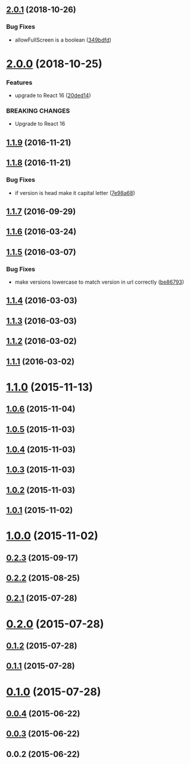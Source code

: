 <a name="2.0.1"></a>
## [2.0.1](https://github.com/cheminfo/visualizer-react/compare/v2.0.0...v2.0.1) (2018-10-26)


### Bug Fixes

* allowFullScreen is a boolean ([349bdfd](https://github.com/cheminfo/visualizer-react/commit/349bdfd))



<a name="2.0.0"></a>
# [2.0.0](https://github.com/cheminfo/visualizer-react/compare/v1.1.10...v2.0.0) (2018-10-25)


### Features

* upgrade to React 16 ([20ded14](https://github.com/cheminfo/visualizer-react/commit/20ded14))


### BREAKING CHANGES

* Upgrade to React 16



<a name="1.1.9"></a>
## [1.1.9](https://github.com/cheminfo/visualizer-react/compare/v1.1.8...v1.1.9) (2016-11-21)



<a name="1.1.8"></a>
## [1.1.8](https://github.com/cheminfo/visualizer-react/compare/v1.1.7...v1.1.8) (2016-11-21)


### Bug Fixes

* if version is head make it capital letter ([7e98a68](https://github.com/cheminfo/visualizer-react/commit/7e98a68))



<a name="1.1.7"></a>
## [1.1.7](https://github.com/cheminfo/visualizer-react/compare/v1.1.6...v1.1.7) (2016-09-29)



<a name="1.1.6"></a>
## [1.1.6](https://github.com/cheminfo/visualizer-react/compare/v1.1.5...v1.1.6) (2016-03-24)



<a name="1.1.5"></a>
## [1.1.5](https://github.com/cheminfo/visualizer-react/compare/v1.1.4...v1.1.5) (2016-03-07)


### Bug Fixes

* make versions lowercase to match version in url correctly ([be86793](https://github.com/cheminfo/visualizer-react/commit/be86793))



<a name="1.1.4"></a>
## [1.1.4](https://github.com/cheminfo/visualizer-react/compare/v1.1.3...v1.1.4) (2016-03-03)



<a name="1.1.3"></a>
## [1.1.3](https://github.com/cheminfo/visualizer-react/compare/v1.1.2...v1.1.3) (2016-03-03)



<a name="1.1.2"></a>
## [1.1.2](https://github.com/cheminfo/visualizer-react/compare/v1.1.1...v1.1.2) (2016-03-02)



<a name="1.1.1"></a>
## [1.1.1](https://github.com/cheminfo/visualizer-react/compare/v1.1.0...v1.1.1) (2016-03-02)



<a name="1.1.0"></a>
# [1.1.0](https://github.com/cheminfo/visualizer-react/compare/v1.0.6...v1.1.0) (2015-11-13)



<a name="1.0.6"></a>
## [1.0.6](https://github.com/cheminfo/visualizer-react/compare/v1.0.5...v1.0.6) (2015-11-04)



<a name="1.0.5"></a>
## [1.0.5](https://github.com/cheminfo/visualizer-react/compare/v1.0.4...v1.0.5) (2015-11-03)



<a name="1.0.4"></a>
## [1.0.4](https://github.com/cheminfo/visualizer-react/compare/v1.0.3...v1.0.4) (2015-11-03)



<a name="1.0.3"></a>
## [1.0.3](https://github.com/cheminfo/visualizer-react/compare/v1.0.2...v1.0.3) (2015-11-03)



<a name="1.0.2"></a>
## [1.0.2](https://github.com/cheminfo/visualizer-react/compare/v1.0.1...v1.0.2) (2015-11-03)



<a name="1.0.1"></a>
## [1.0.1](https://github.com/cheminfo/visualizer-react/compare/v1.0.0...v1.0.1) (2015-11-02)



<a name="1.0.0"></a>
# [1.0.0](https://github.com/cheminfo/visualizer-react/compare/v0.2.3...v1.0.0) (2015-11-02)



<a name="0.2.3"></a>
## [0.2.3](https://github.com/cheminfo/visualizer-react/compare/v0.2.2...v0.2.3) (2015-09-17)



<a name="0.2.2"></a>
## [0.2.2](https://github.com/cheminfo/visualizer-react/compare/v0.2.1...v0.2.2) (2015-08-25)



<a name="0.2.1"></a>
## [0.2.1](https://github.com/cheminfo/visualizer-react/compare/v0.2.0...v0.2.1) (2015-07-28)



<a name="0.2.0"></a>
# [0.2.0](https://github.com/cheminfo/visualizer-react/compare/v0.1.2...v0.2.0) (2015-07-28)



<a name="0.1.2"></a>
## [0.1.2](https://github.com/cheminfo/visualizer-react/compare/v0.1.1...v0.1.2) (2015-07-28)



<a name="0.1.1"></a>
## [0.1.1](https://github.com/cheminfo/visualizer-react/compare/v0.1.0...v0.1.1) (2015-07-28)



<a name="0.1.0"></a>
# [0.1.0](https://github.com/cheminfo/visualizer-react/compare/v0.0.4...v0.1.0) (2015-07-28)



<a name="0.0.4"></a>
## [0.0.4](https://github.com/cheminfo/visualizer-react/compare/v0.0.3...v0.0.4) (2015-06-22)



<a name="0.0.3"></a>
## [0.0.3](https://github.com/cheminfo/visualizer-react/compare/v0.0.2...v0.0.3) (2015-06-22)



<a name="0.0.2"></a>
## 0.0.2 (2015-06-22)



